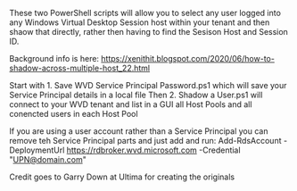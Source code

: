 These two PowerShell scripts will allow you to select any user logged into any Windows Virtual Desktop Session host within your tenant and then shaow that directly, rather then having to find the Sesison Host and Session ID.

Background info is here: https://xenithit.blogspot.com/2020/06/how-to-shadow-across-multiple-host_22.html

Start with 1. Save WVD Service Principal Password.ps1 which will save your Service Principal details in a local file
Then 2. Shadow a User.ps1 will connect to your WVD tenant and list in a GUI all Host Pools and all conencted users in each Host Pool

If you are using a user account rather than a Service Principal you can remove teh Service Principal parts and just add and run: 
Add-RdsAccount -DeploymentUrl https://rdbroker.wvd.microsoft.com -Credential "<UPN@domain.com>"

Credit goes to Garry Down at Ultima for creating the originals
